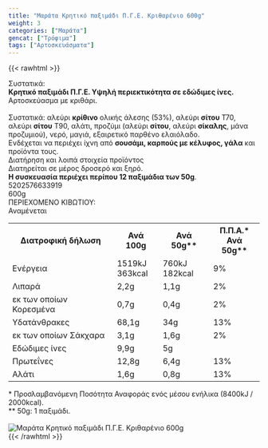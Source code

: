 ```yaml
---
title: "Μαράτα Κρητικό παξιμάδι Π.Γ.Ε. Κριθαρένιο 600g"
weight: 3
categories: ["Μαράτα"]
gencat: ["Τρόφιμα"]
tags: ["Αρτοσκευάσματα"]
---
```

{{< rawhtml >}}

<div class="sload300"><div class="product"><div id="sistatika">Συστατικά:</div><div class="alltext"><b>Κρητικό παξιμάδι Π.Γ.Ε. Υψηλή περιεκτικότητα σε εδώδιμες ίνες.</b><br>Αρτοσκεύασμα με κριθάρι.<br><br>Συστατικά: αλεύρι <b>κρίθινο</b> ολικής άλεσης (53%), αλεύρι <b>σίτου</b> Τ70, αλεύρι <b>σίτου</b> Τ90, αλάτι, προζύμι (αλεύρι <b>σίτου</b>, αλεύρι <b>σίκαλης</b>, μάνα προζυμιού), νερό, μαγιά, εξαιρετικό παρθένο ελαιόλαδο.<br>Ενδέχεται να περιέχει ίχνη από <b>σουσάμι, καρπούς με κέλυφος, γάλα</b> και προϊόντα τους.</div><div id="loipa">Διατήρηση και λοιπά στοιχεία προϊόντος</div><div class="alltext">Διατηρείται σε μέρος δροσερό και ξηρό.<br><b>H συσκευασία περιέχει περίπου 12 παξιμάδια των 50g</b>.</div><div id="barcode"><div id="barimage1"></div><span id="bartext">5202576633919</span></div><div id="varos"><div id="varosimage1"></div><span id="varostext">600g</span></div><div id="kivotio">ΠΕΡΙΕΧΟΜΕΝΟ ΚΙΒΩΤΙΟΥ:<br>Αναμένεται</div><div class="tabout"><table id="diatable"><tbody><tr><th>Διατροφική δήλωση</th><th>Ανά 100g</th><th>Ανά 50g**</th><th>Π.Π.Α.*<br>Ανά 50g**</th></tr><tr><td class="texr2">Ενέργεια</td><td class="texr">1519kJ<br>363kcal</td><td class="texr">760kJ<br>182kcal</td><td class="texr">9%</td></tr><tr><td class="texr2">Λιπαρά</td><td class="texr">2,2g</td><td class="texr">1,1g</td><td class="texr">2%</td></tr><tr><td class="gray">εκ των οποίων Κορεσµένα</td><td class="gray2">0,7g</td><td class="gray2">0,4g</td><td class="gray2">2%</td></tr><tr><td class="texr2">Yδατάνθρακες</td><td class="texr">68,1g</td><td class="texr">34g</td><td class="texr">13%</td></tr><tr><td class="gray">εκ των οποίων Σάκχαρα</td><td class="gray2">3,1g</td><td class="gray2">1,6g</td><td class="gray2">2%</td></tr><tr><td class="texr2">Eδώδιμες ίνες</td><td class="texr">9,9g</td><td class="texr">5g</td><td class="texr"></td></tr><tr><td class="texr2">Πρωτεΐνες</td><td class="texr">12,8g</td><td class="texr">6,4g</td><td class="texr">13%</td></tr><tr><td class="texr2">Αλάτι</td><td class="texr">1,6g</td><td class="texr">0,8g</td><td class="texr">13%</td></tr></tbody></table></div><div class="alltext">* Προσλαμβανόμενη Ποσότητα Αναφοράς ενός μέσου ενήλικα (8400kJ / 2000kcal).<br>** 50g: 1 παξιμάδι.</div><br><div class="pimg"><img alt="Μαράτα Κρητικό παξιμάδι Π.Γ.Ε. Κριθαρένιο 600g" title="Μαράτα Κρητικό παξιμάδι Π.Γ.Ε. Κριθαρένιο 600g" src="/media/images/marata-krhtiko-paksimadi-p.g.e.-kritharenio-600g.jpg"></div></div></div>
{{< /rawhtml >}}


